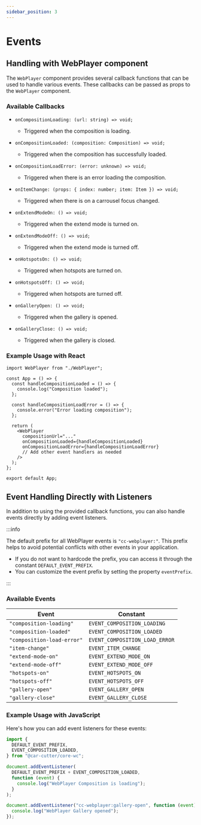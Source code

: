 ```yaml
---
sidebar_position: 3
---
```


# Events

## Handling with WebPlayer component

The `WebPlayer` component provides several callback functions that can be used to handle various events. These callbacks can be passed as props to the `WebPlayer` component.

### Available Callbacks

- `onCompositionLoading: (url: string) => void;`

  - Triggered when the composition is loading.

- `onCompositionLoaded: (composition: Composition) => void;`

  - Triggered when the composition has successfully loaded.

- `onCompositionLoadError: (error: unknown) => void;`

  - Triggered when there is an error loading the composition.

- `onItemChange: (props: { index: number; item: Item }) => void;`

  - Triggered when there is on a carrousel focus changed.

- `onExtendModeOn: () => void;`

  - Triggered when the extend mode is turned on.

- `onExtendModeOff: () => void;`

  - Triggered when the extend mode is turned off.

- `onHotspotsOn: () => void;`

  - Triggered when hotspots are turned on.

- `onHotspotsOff: () => void;`

  - Triggered when hotspots are turned off.

- `onGalleryOpen: () => void;`

  - Triggered when the gallery is opened.

- `onGalleryClose: () => void;`
  - Triggered when the gallery is closed.

### Example Usage with React

```tsx
import WebPlayer from "./WebPlayer";

const App = () => {
  const handleCompositionLoaded = () => {
    console.log("Composition loaded");
  };

  const handleCompositionLoadError = () => {
    console.error("Error loading composition");
  };

  return (
    <WebPlayer
      compositionUrl="..."
      onCompositionLoaded={handleCompositionLoaded}
      onCompositionLoadError={handleCompositionLoadError}
      // Add other event handlers as needed
    />
  );
};

export default App;
```

## Event Handling Directly with Listeners

In addition to using the provided callback functions, you can also handle events directly by adding event listeners.

:::info

The default prefix for all WebPlayer events is `"cc-webplayer:"`. This prefix helps to avoid potential conflicts with other events in your application.

- If you do not want to hardcode the prefix, you can access it through the constant `DEFAULT_EVENT_PREFIX`.
- You can customize the event prefix by setting the property `eventPrefix`.

:::

### Available Events

| Event                      | Constant                       |
| -------------------------- | ------------------------------ |
| `"composition-loading"`    | `EVENT_COMPOSITION_LOADING`    |
| `"composition-loaded"`     | `EVENT_COMPOSITION_LOADED`     |
| `"composition-load-error"` | `EVENT_COMPOSITION_LOAD_ERROR` |
| `"item-change"`            | `EVENT_ITEM_CHANGE`            |
| `"extend-mode-on"`         | `EVENT_EXTEND_MODE_ON`         |
| `"extend-mode-off"`        | `EVENT_EXTEND_MODE_OFF`        |
| `"hotspots-on"`            | `EVENT_HOTSPOTS_ON`            |
| `"hotspots-off"`           | `EVENT_HOTSPOTS_OFF`           |
| `"gallery-open"`           | `EVENT_GALLERY_OPEN`           |
| `"gallery-close"`          | `EVENT_GALLERY_CLOSE`          |

### Example Usage with JavaScript

Here's how you can add event listeners for these events:

```js
import {
  DEFAULT_EVENT_PREFIX,
  EVENT_COMPOSITION_LOADED,
} from "@car-cutter/core-wc";

document.addEventListener(
  DEFAULT_EVENT_PREFIX + EVENT_COMPOSITION_LOADED,
  function (event) {
    console.log("WebPlayer Composition is loading");
  }
);

document.addEventListener("cc-webplayer:gallery-open", function (event) {
  console.log("WebPlayer Gallery opened");
});
```
